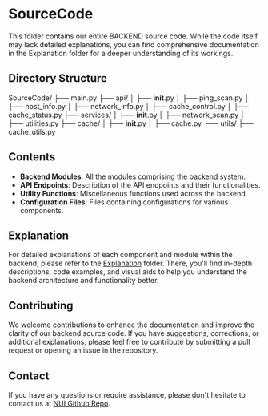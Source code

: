 # SourceCode

This folder contains our entire BACKEND source code. While the code itself may lack detailed explanations, you can find comprehensive documentation in the Explanation folder for a deeper understanding of its workings.

## Directory Structure

SourceCode/
├── main.py
├── api/
│   ├── __init__.py
│   ├── ping_scan.py
│   ├── host_info.py
│   ├── network_info.py
│   ├── cache_control.py
│   ├── cache_status.py
├── services/
│   ├── __init__.py
│   ├── network_scan.py
│   ├── utilities.py
├── cache/
│   ├── __init__.py
│   ├── cache.py
├── utils/
    ├── cache_utils.py


## Contents

- **Backend Modules**: All the modules comprising the backend system.
- **API Endpoints**: Description of the API endpoints and their functionalities.
- **Utility Functions**: Miscellaneous functions used across the backend.
- **Configuration Files**: Files containing configurations for various components.

## Explanation

For detailed explanations of each component and module within the backend, please refer to the [Explanation](./Explanation) folder. There, you'll find in-depth descriptions, code examples, and visual aids to help you understand the backend architecture and functionality better.

## Contributing

We welcome contributions to enhance the documentation and improve the clarity of our backend source code. If you have suggestions, corrections, or additional explanations, please feel free to contribute by submitting a pull request or opening an issue in the repository.

## Contact

If you have any questions or require assistance, please don't hesitate to contact us at [NUI Github Repo](https://github.com/FlorianCliquet/NUI).
